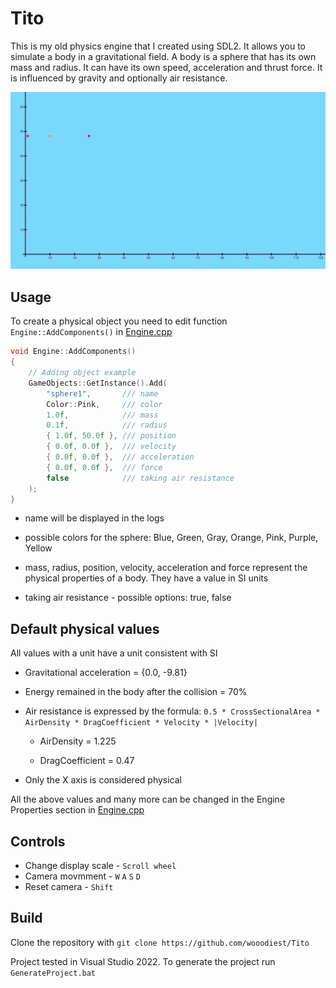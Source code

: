 
# Tito

This is my old physics engine that I created using SDL2. It allows you to simulate a body in a gravitational field. A body is a sphere that has its own mass and radius. It can have its own speed, acceleration and thrust force. It is influenced by gravity and optionally air resistance.

![App Icon](Assetes/Tito.gif)


## Usage
To create a physical object you need to edit function `Engine::AddComponents()` in [Engine.cpp](Tito/src/Core/Engine.cpp)


```cpp
void Engine::AddComponents()
{
	// Adding object example
	GameObjects::GetInstance().Add(
		"sphere1",       /// name
		Color::Pink,	 /// color
		1.0f,            /// mass
		0.1f,            /// radius
		{ 1.0f, 50.0f }, /// position
		{ 0.0f, 0.0f },  /// velocity
		{ 0.0f, 0.0f },  /// acceleration
		{ 0.0f, 0.0f },  /// force
		false	         /// taking air resistance
	);
}
```
- name will be displayed in the logs

- possible colors for the sphere: Blue, Green, Gray, Orange, Pink, Purple, Yellow

- mass, radius, position, velocity, acceleration and force represent the physical properties of a body. They have a value in SI units

- taking air resistance - possible options: true, false

## Default physical values
All values with a unit have a unit consistent with SI

- Gravitational acceleration = {0.0, -9.81}
- Energy remained in the body after the collision = 70%
- Air resistance is expressed by the formula: `0.5 * CrossSectionalArea * AirDensity * DragCoefficient * Velocity * |Velocity|`
  
  	- AirDensity = 1.225
  
  	- DragCoefficient = 0.47
- Only the X axis is considered physical
  
All the above values and many more can be changed in the Engine Properties section in [Engine.cpp](Tito/src/Core/Engine.cpp)
## Controls

- Change display scale - `Scroll wheel`
- Camera movmment - `W` `A` `S` `D`
- Reset camera - `Shift`

## Build

Clone the repository with `git clone https://github.com/wooodiest/Tito`

Project tested in Visual Studio 2022. To generate the project run `GenerateProject.bat`

